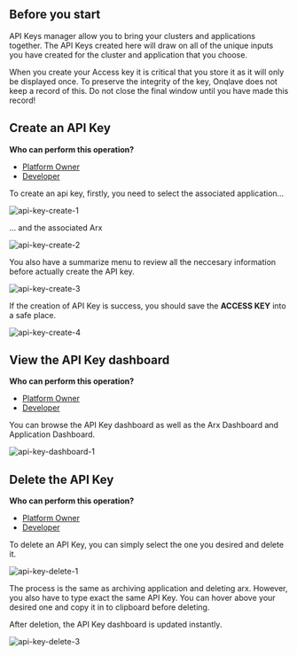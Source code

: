 
## **Before you start**

API Keys manager allow you to bring your clusters and applications together. The API Keys created here will draw on all of the unique inputs you have created for the cluster and application that you choose.

When you create your Access key it is critical that you store it as it will only be displayed once. To preserve the integrity of the key, Onqlave does not keep a record of this. Do not close the final window  until you have made this record!


## **Create an API Key**

**Who can perform this operation?**

- [Platform Owner](../../platform/access/#1-platform-owner)
- [Developer](../../platform/access/#2-developer)

To create an api key, firstly, you need to select the associated application...

![api-key-create-1](https://t36712295.p.clickup-attachments.com/t36712295/f3315bfe-73f9-4c28-a43e-80e92fdcb2d2/api-key-2.png)

... and the associated Arx

![api-key-create-2](https://t36712295.p.clickup-attachments.com/t36712295/1b3bcf20-fff7-45d2-bf3c-e1f6ccd3864c/api-key-2%20(1).png)

You also have a summarize menu to review all the neccesary information before actually create the API key.

![api-key-create-3](https://t36712295.p.clickup-attachments.com/t36712295/d329c7c6-86aa-4bba-b8a2-842f428072ec/api-key-2%20(2).png)

If the creation of API Key is success, you should save the **ACCESS KEY** into a safe place.

![api-key-create-4](https://t36712295.p.clickup-attachments.com/t36712295/f038cec3-270f-4107-969d-a98c7e4dfb82/api-key-2%20(3).png)


## **View the API Key dashboard**

**Who can perform this operation?**

- [Platform Owner](http://localhost:8000/guides/web-app-guide/platform/access/#1-platform-owner)
- [Developer](http://localhost:8000/guides/web-app-guide/platform/access/#2-developer)

You can browse the API Key dashboard as well as the Arx Dashboard and Application Dashboard.

![api-key-dashboard-1](https://t36712295.p.clickup-attachments.com/t36712295/91304976-9bdb-46a6-897a-f782da71fc8a/api-key-2%20(4).png)


## **Delete the API Key** 

**Who can perform this operation?**

- [Platform Owner](http://localhost:8000/guides/web-app-guide/platform/access/#1-platform-owner)
- [Developer](http://localhost:8000/guides/web-app-guide/platform/access/#2-developer)

To delete an API Key, you can simply select the one you desired and delete it.

![api-key-delete-1](https://t36712295.p.clickup-attachments.com/t36712295/edd779f5-81d4-4b1a-845b-75a194cab85a/api-key-2%20(5).png)

The process is the same as archiving application and deleting arx. However, you also have to type exact the same API Key. You can hover above your desired one and copy it in to clipboard before deleting.

After deletion, the API Key dashboard is updated instantly. 

![api-key-delete-3](https://t36712295.p.clickup-attachments.com/t36712295/d7dd07ec-a546-48c7-af5d-074223f6f290/api-key-2%20(7).png)